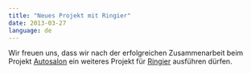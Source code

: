 ```yaml
---
title: "Neues Projekt mit Ringier"
date: 2013-03-27
language: de
---
```


Wir freuen uns, dass wir nach der erfolgreichen Zusammenarbeit beim Projekt [Autosalon](http://simplificator.com/de/referenzen/autosalon-digital-publishing-in-modernen-browsern-auf-basis-eines-cms/) ein weiteres Projekt für [Ringier](http://www.ringier.com/en) ausführen dürfen.
